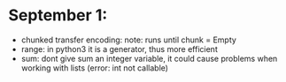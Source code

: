 # September 1:
- chunked transfer encoding: note: runs until chunk = Empty
- range: in python3 it is a generator, thus more efficient
- sum: dont give sum an integer variable, it could cause problems when working with lists (error: int not callable)
